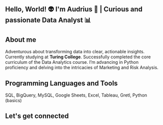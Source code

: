 ## Hello, World! :alien: I'm Audrius 👋 | Curious and passionate Data Analyst 📊
## About me
Adventurous about transforming data into clear, actionable insights. Currently studying at **Turing College**. Successfully completed the core curriculum of the Data Analytics course. I’m advancing in Python proficiency and delving into the intricacies of Marketing and Risk Analysis.
## Programming Languages and Tools
SQL, BigQuery, MySQL, Google Sheets, Excel, Tableau, Gretl, Python (basics)
## 
## Let's get connected


<!--
**audriusvi/audriusvi** is a ✨ _special_ ✨ repository because its `README.md` (this file) appears on your GitHub profile.

Here are some ideas to get you started:

- 🔭 I’m currently working on ...
- 🌱 I’m currently learning ...
- 👯 I’m looking to collaborate on ...
- 🤔 I’m looking for help with ...
- 💬 Ask me about ...
- 📫 How to reach me: ...
- 😄 Pronouns: ...
- ⚡ Fun fact: ...
-->

